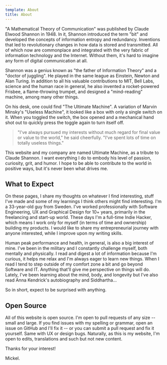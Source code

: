 ```yaml
---
template: About
title: About
---
```


"A Mathematical Theory of Communication" was published by Claude Elwood Shannon in 1948. In it, Shannon introduced the term "bit" and developed the concepts of information entropy and redundancy. Inventions that led to revolutionary changes in how data is stored and transmitted. All of which now are commonplace and integrated with the very fabric of information technology and the Internet. Without them, it's hard to imagine any form of digital communication at all.

Shannon was a genius known as "the father of Information Theory" and a "doctor of juggling". He played in the same league as Einstein, Newton and Alan Turing. In addition to all his valuable contributions to MIT, Bell Labs, science and the human race in general, he also invented a rocket-powered Frisbee, a flame-throwing trumpet, and designed a "mind-reading" machine, among many other things.

On his desk, one could find "The Ultimate Machine". A variation of Marvin Minsky's "Useless Machine", it looked like a box with only a single switch on it. When you toggled the switch, the box opened and a mechanical hand shot out to quickly press the toggle again to turn itself off.

> "I've always pursued my interests without much regard for final value or value to the world," he said cheerfully. "I've spent lots of time on totally useless things."

This website and my company are named Ultimate Machine, as a tribute to Claude Shannon. I want everything I do to embody his level of passion, curiosity, grit, and humor. I hope to be able to contribute to the world in positive ways, but it's never been what drives me.

## What to Expect

On these pages, I share my thoughts on whatever I find interesting, stuff I've made and some of my learnings I think others might find interesting. I'm a 33-year-old guy from Sweden. I've worked professionally with Software Engineering, UX and Graphical Design for 10+ years, primarily in the freelancing and start-up world. These days I'm a full-time Indie Hacker, which means I work only for myself (in terms of time and ownership) building my products. I would like to share my entrepreneurial journey with anyone interested, while I improve upon my writing skills.

Human peak performance and health, in general, is also a big interest of mine. I've been in the military and I constantly challenge myself, both mentally and physically. I read and digest a lot of information because I'm curious, it helps me relax and I'm always eager to learn new things. When I read I tend to step outside of my comfort zone a bit and go beyond Software and IT. Anything that'll give me perspective on things will do. Lately, I've been learning about the mind, body, and longevity but I've also read Anna Kendrick's autobiography and Siddhartha...

So in short, expect to be surprised with anything.

## Open Source

All of this website is open source. I'm open to pull requests of any size -- small and large. If you find issues with my spelling or grammar, open an issue on GitHub and I'll fix it -- or you can submit a pull request and fix it yourself. Same with UX or design bugs. Naturally, as this is my website, I'm open to edits, translations and such but not new content.

Thanks for your interest!

Mickel.
